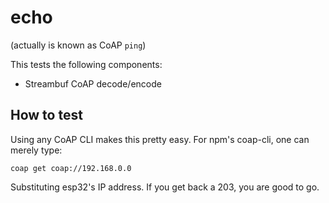 # echo

(actually is known as CoAP `ping`)

This tests the following components:

* Streambuf CoAP decode/encode 

## How to test

Using any CoAP CLI makes this pretty easy.  For npm's coap-cli, one can merely type:

`coap get coap://192.168.0.0`

Substituting esp32's IP address.  If you get back a 203, you are good to go.

